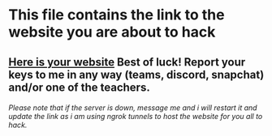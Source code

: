 # This file contains the link to the website you are about to hack
## [Here is your website](https://ced9-217-78-26-112.ngrok-free.app) Best of luck! Report your keys to me in any way (teams, discord, snapchat) and/or one of the teachers.

###### Please note that if the server is down, message me and i will restart it and update the link as i am using ngrok tunnels to host the website for you all to hack.
